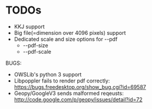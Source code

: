 TODOs
=====

* KKJ support
* Big file(=dimension over 4096 pixels) support
* Dedicated scale and size options for --pdf
    * --pdf-size
    * --pdf-scale

BUGS:
* OWSLib's python 3 support
* Libpoppler fails to render pdf correctly: https://bugs.freedesktop.org/show_bug.cgi?id=69587
* Geopy/GoogleV3 sends malformed reqeusts: http://code.google.com/p/geopy/issues/detail?id=72


